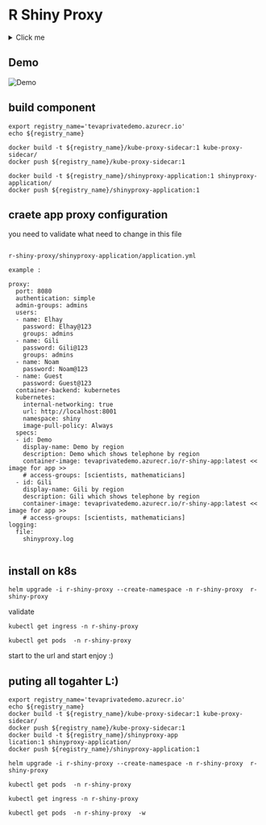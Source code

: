 # R Shiny Proxy

<details>
  <summary>Click me</summary>
    
    
```mermaid
graph TD;
    users-->r-shiny-prox;
    r-shiny-prox-->app-a;
    r-shiny-prox-->app-b;
    r-shiny-prox-->app-c;
    app-a-->k8s-pod-a;
    app-b-->k8s-pod-b;
    app-c-->k8s-pod-c;
```
</details>
    
## Demo 

![Demo](record/shinyproxy-demo.gif)




## build component


```
export registry_name='tevaprivatedemo.azurecr.io'
echo ${registry_name}
```

```
docker build -t ${registry_name}/kube-proxy-sidecar:1 kube-proxy-sidecar/
docker push ${registry_name}/kube-proxy-sidecar:1
```

```
docker build -t ${registry_name}/shinyproxy-application:1 shinyproxy-application/
docker push ${registry_name}/shinyproxy-application:1
```


## craete app proxy configuration 
you need to validate what need to change in this file 

```

r-shiny-proxy/shinyproxy-application/application.yml
```

```
example : 

proxy:
  port: 8080
  authentication: simple
  admin-groups: admins
  users:
  - name: Elhay
    password: Elhay@123
    groups: admins
  - name: Gili
    password: Gili@123
    groups: admins
  - name: Noam
    password: Noam@123
  - name: Guest
    password: Guest@123
  container-backend: kubernetes
  kubernetes:
    internal-networking: true
    url: http://localhost:8001
    namespace: shiny
    image-pull-policy: Always
  specs:
  - id: Demo
    display-name: Demo by region
    description: Demo which shows telephone by region
    container-image: tevaprivatedemo.azurecr.io/r-shiny-app:latest << image for app >>
    # access-groups: [scientists, mathematicians]
  - id: Gili
    display-name: Gili by region
    description: Gili which shows telephone by region
    container-image: tevaprivatedemo.azurecr.io/r-shiny-app:latest << image for app >>
    # access-groups: [scientists, mathematicians]
logging:
  file:
    shinyproxy.log


```


## install on k8s 

```
helm upgrade -i r-shiny-proxy --create-namespace -n r-shiny-proxy  r-shiny-proxy
```

validate 

```
kubectl get ingress -n r-shiny-proxy 
```

```
kubectl get pods  -n r-shiny-proxy 
```


start to the url and start enjoy :) 

## puting all togahter L:)

```
export registry_name='tevaprivatedemo.azurecr.io'
echo ${registry_name}
docker build -t ${registry_name}/kube-proxy-sidecar:1 kube-proxy-sidecar/
docker push ${registry_name}/kube-proxy-sidecar:1
docker build -t ${registry_name}/shinyproxy-app
lication:1 shinyproxy-application/
docker push ${registry_name}/shinyproxy-application:1

helm upgrade -i r-shiny-proxy --create-namespace -n r-shiny-proxy  r-shiny-proxy

kubectl get pods  -n r-shiny-proxy 

kubectl get ingress -n r-shiny-proxy 

kubectl get pods  -n r-shiny-proxy  -w 

```
